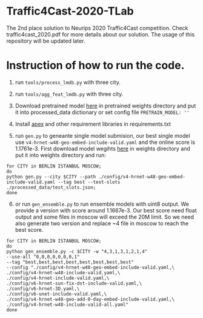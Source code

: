 # Traffic4Cast-2020-TLab
The 2nd place solution to Neurips 2020 Traffic4Cast competition. Check traffic4cast_2020.pdf for more details about our solution. The usage of this repository will be updated later. 

# Instruction of how to run the code.

1. run `tools/process_lmdb.py` with three city.
2. run `tools/agg_feat_lmdb.py` with three city.
3. Download pretrained model [here](https://1drv.ms/u/s!AiK3JSLEIEcGxVutqMS0s01T7czA?e=bJpWDP) in pretrained weights directory and 
put it into processed_data dictionary or set config file `PRETRAIN_MODEL: ''`
4. Install [apex](https://github.com/NVIDIA/apex) and other requirement libraries in requirements.txt

5. run `gen.py` to geneante single model submision, our best single model use `v4-hrnet-w48-geo-embed-include-valid.yaml` and the online score is 1.1761e-3.
First download model wegihts [here](https://1drv.ms/u/s!AiK3JSLEIEcGxVutqMS0s01T7czA?e=bJpWDP) in weights directory and put it into weights directory and run:

```
for CITY in BERLIN ISTANBUL MOSCOW;
do
python gen.py --city $CITY --path ./config/v4-hrnet-w48-geo-embed-include-valid.yaml --tag best --test-slots ./processed_data/test_slots.json;
done
```


6. or run `gen_ensemble.py` to run ensemble models with uint8 output. We provide a version with score around 1.1667e-3. Our best score need float output and some files in moscow will exceed the 20M limit. So we need also generate two version and replace ~4 file in moscow to reach the best score.
```
for CITY in BERLIN ISTANBUL MOSCOW;
do
python gen_ensemble.py -c $CITY -w "4,3,1,3,1,2,1,4" 
--use-all "0,0,0,0,0,0,0,1"
--tag "best,best,best,best,best,best,best,best"
--config "./config/v4-hrnet-w48-geo-embed-include-valid.yaml,\
./config/v4-hrnet-w48-include-valid.yaml,\
./config/v4-hrnet-include-valid.yaml,\
./config/v6-hrnet-sun-fix-dst-include-valid.yaml,\
./config/v6-hrnet-3D.yaml,\
./config/v6-unet-include-valid.yaml,\
./config/v4-hrnet-w48-geo-add-0-day-embed-include-valid.yaml,\
./config/v4-hrnet-w48-include-valid-all.yaml" 
done
```
